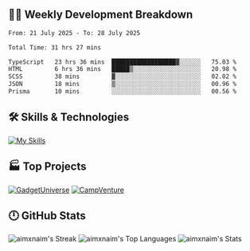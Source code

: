 

## 🧑‍💻 Weekly Development Breakdown

<!--START_SECTION:waka-->

```txt
From: 21 July 2025 - To: 28 July 2025

Total Time: 31 hrs 27 mins

TypeScript   23 hrs 36 mins  ██████████████████▓░░░░░░   75.03 %
HTML         6 hrs 36 mins   █████▒░░░░░░░░░░░░░░░░░░░   20.98 %
SCSS         38 mins         ▓░░░░░░░░░░░░░░░░░░░░░░░░   02.02 %
JSON         18 mins         ▒░░░░░░░░░░░░░░░░░░░░░░░░   00.96 %
Prisma       10 mins         ░░░░░░░░░░░░░░░░░░░░░░░░░   00.56 %
```

<!--END_SECTION:waka-->

## 🛠️ Skills & Technologies

[![My Skills](https://skillicons.dev/icons?i=angular,react,docker,mongodb,nodejs,express,github,bootstrap,prisma,postman,postgres&perline=8)](https://skillicons.dev)

## 🏭 Top Projects

[![GadgetUniverse](https://github-readme-stats.vercel.app/api/pin/?username=aimxnaim&repo=GadgetUniverse&theme=tokyonight&show_icons=true&hide_border=true)](https://github.com/aimxnaim/GadgetUniverse)
[![CampVenture](https://github-readme-stats.vercel.app/api/pin/?username=aimxnaim&repo=CampVenture&theme=tokyonight&show_icons=true&hide_border=true)](https://github.com/aimxnaim/CampVenture)

## 🕛 GitHub Stats

![aimxnaim's Streak](https://streak-stats.demolab.com?user=aimxnaim&theme=tokyonight&show_icons=true&hide_border=true)
![aimxnaim's Top Languages](https://github-readme-stats.vercel.app/api/top-langs/?username=aimxnaim&theme=tokyonight&show_icons=true&hide_border=true&layout=compact)
![aimxnaim's Stats](https://github-readme-stats.vercel.app/api?username=aimxnaim&theme=tokyonight&show_icons=true&hide_border=true&count_private=true)




